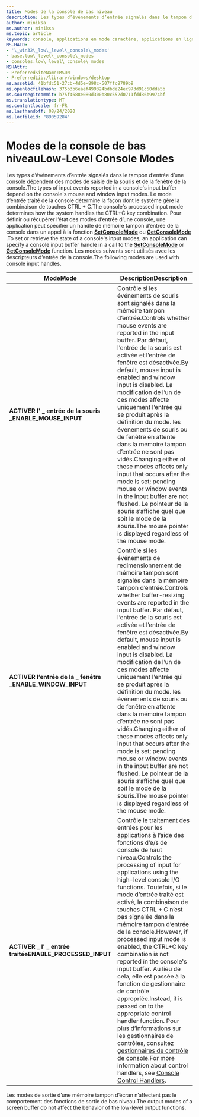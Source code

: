 ```yaml
---
title: Modes de la console de bas niveau
description: Les types d’événements d’entrée signalés dans le tampon d’entrée d’une console dépendent des modes de saisie de la souris et de la fenêtre de la console.
author: miniksa
ms.author: miniksa
ms.topic: article
keywords: console, applications en mode caractère, applications en ligne de commande, applications Terminal Server, API de console
MS-HAID:
- '\_win32\_low\_level\_console\_modes'
- base.low\_level\_console\_modes
- consoles.low\_level\_console\_modes
MSHAttr:
- PreferredSiteName:MSDN
- PreferredLib:/library/windows/desktop
ms.assetid: 41bfdc51-27cb-4d5e-898c-507ffc8789b9
ms.openlocfilehash: 375b3b6eaef499324bdbde24ec973d91c50dda5b
ms.sourcegitcommit: b75f4688e080d300b80c552d0711fdd86b9974bf
ms.translationtype: MT
ms.contentlocale: fr-FR
ms.lasthandoff: 08/24/2020
ms.locfileid: "89059284"
---
```

# <a name="low-level-console-modes"></a><span data-ttu-id="a1847-104">Modes de la console de bas niveau</span><span class="sxs-lookup"><span data-stu-id="a1847-104">Low-Level Console Modes</span></span>


<span data-ttu-id="a1847-105">Les types d’événements d’entrée signalés dans le tampon d’entrée d’une console dépendent des modes de saisie de la souris et de la fenêtre de la console.</span><span class="sxs-lookup"><span data-stu-id="a1847-105">The types of input events reported in a console's input buffer depend on the console's mouse and window input modes.</span></span> <span data-ttu-id="a1847-106">Le mode d’entrée traité de la console détermine la façon dont le système gère la combinaison de touches CTRL + C.</span><span class="sxs-lookup"><span data-stu-id="a1847-106">The console's processed input mode determines how the system handles the CTRL+C key combination.</span></span> <span data-ttu-id="a1847-107">Pour définir ou récupérer l’état des modes d’entrée d’une console, une application peut spécifier un handle de mémoire tampon d’entrée de la console dans un appel à la fonction [**SetConsoleMode**](setconsolemode.md) ou [**GetConsoleMode**](getconsolemode.md) .</span><span class="sxs-lookup"><span data-stu-id="a1847-107">To set or retrieve the state of a console's input modes, an application can specify a console input buffer handle in a call to the [**SetConsoleMode**](setconsolemode.md) or [**GetConsoleMode**](getconsolemode.md) function.</span></span> <span data-ttu-id="a1847-108">Les modes suivants sont utilisés avec les descripteurs d’entrée de la console.</span><span class="sxs-lookup"><span data-stu-id="a1847-108">The following modes are used with console input handles.</span></span>


| <span data-ttu-id="a1847-109">Mode</span><span class="sxs-lookup"><span data-stu-id="a1847-109">Mode</span></span>                         | <span data-ttu-id="a1847-110">Description</span><span class="sxs-lookup"><span data-stu-id="a1847-110">Description</span></span>                                                                                                                                                                                                                                                                                                                                                                                           |
|------------------------------|-------------------------------------------------------------------------------------------------------------------------------------------------------------------------------------------------------------------------------------------------------------------------------------------------------------------------------------------------------------------------------------------------------|
| <span data-ttu-id="a1847-111">**ACTIVER l' \_ entrée de la souris \_**</span><span class="sxs-lookup"><span data-stu-id="a1847-111">**ENABLE\_MOUSE\_INPUT**</span></span>     | <span data-ttu-id="a1847-112">Contrôle si les événements de souris sont signalés dans la mémoire tampon d’entrée.</span><span class="sxs-lookup"><span data-stu-id="a1847-112">Controls whether mouse events are reported in the input buffer.</span></span> <span data-ttu-id="a1847-113">Par défaut, l’entrée de la souris est activée et l’entrée de fenêtre est désactivée.</span><span class="sxs-lookup"><span data-stu-id="a1847-113">By default, mouse input is enabled and window input is disabled.</span></span> <span data-ttu-id="a1847-114">La modification de l’un de ces modes affecte uniquement l’entrée qui se produit après la définition du mode. les événements de souris ou de fenêtre en attente dans la mémoire tampon d’entrée ne sont pas vidés.</span><span class="sxs-lookup"><span data-stu-id="a1847-114">Changing either of these modes affects only input that occurs after the mode is set; pending mouse or window events in the input buffer are not flushed.</span></span> <span data-ttu-id="a1847-115">Le pointeur de la souris s’affiche quel que soit le mode de la souris.</span><span class="sxs-lookup"><span data-stu-id="a1847-115">The mouse pointer is displayed regardless of the mouse mode.</span></span>                                                |
| <span data-ttu-id="a1847-116">**ACTIVER l’entrée de la \_ fenêtre \_**</span><span class="sxs-lookup"><span data-stu-id="a1847-116">**ENABLE\_WINDOW\_INPUT**</span></span>    | <span data-ttu-id="a1847-117">Contrôle si les événements de redimensionnement de mémoire tampon sont signalés dans la mémoire tampon d’entrée.</span><span class="sxs-lookup"><span data-stu-id="a1847-117">Controls whether buffer-resizing events are reported in the input buffer.</span></span> <span data-ttu-id="a1847-118">Par défaut, l’entrée de la souris est activée et l’entrée de fenêtre est désactivée.</span><span class="sxs-lookup"><span data-stu-id="a1847-118">By default, mouse input is enabled and window input is disabled.</span></span> <span data-ttu-id="a1847-119">La modification de l’un de ces modes affecte uniquement l’entrée qui se produit après la définition du mode. les événements de souris ou de fenêtre en attente dans la mémoire tampon d’entrée ne sont pas vidés.</span><span class="sxs-lookup"><span data-stu-id="a1847-119">Changing either of these modes affects only input that occurs after the mode is set; pending mouse or window events in the input buffer are not flushed.</span></span> <span data-ttu-id="a1847-120">Le pointeur de la souris s’affiche quel que soit le mode de la souris.</span><span class="sxs-lookup"><span data-stu-id="a1847-120">The mouse pointer is displayed regardless of the mouse mode.</span></span>                                      |
| <span data-ttu-id="a1847-121">**ACTIVER \_ l' \_ entrée traitée**</span><span class="sxs-lookup"><span data-stu-id="a1847-121">**ENABLE\_PROCESSED\_INPUT**</span></span> | <span data-ttu-id="a1847-122">Contrôle le traitement des entrées pour les applications à l’aide des fonctions d’e/s de console de haut niveau.</span><span class="sxs-lookup"><span data-stu-id="a1847-122">Controls the processing of input for applications using the high-level console I/O functions.</span></span> <span data-ttu-id="a1847-123">Toutefois, si le mode d’entrée traité est activé, la combinaison de touches CTRL + C n’est pas signalée dans la mémoire tampon d’entrée de la console.</span><span class="sxs-lookup"><span data-stu-id="a1847-123">However, if processed input mode is enabled, the CTRL+C key combination is not reported in the console's input buffer.</span></span> <span data-ttu-id="a1847-124">Au lieu de cela, elle est passée à la fonction de gestionnaire de contrôle appropriée.</span><span class="sxs-lookup"><span data-stu-id="a1847-124">Instead, it is passed on to the appropriate control handler function.</span></span> <span data-ttu-id="a1847-125">Pour plus d’informations sur les gestionnaires de contrôles, consultez [gestionnaires de contrôle de console](console-control-handlers.md).</span><span class="sxs-lookup"><span data-stu-id="a1847-125">For more information about control handlers, see [Console Control Handlers](console-control-handlers.md).</span></span> |



<span data-ttu-id="a1847-126">Les modes de sortie d’une mémoire tampon d’écran n’affectent pas le comportement des fonctions de sortie de bas niveau.</span><span class="sxs-lookup"><span data-stu-id="a1847-126">The output modes of a screen buffer do not affect the behavior of the low-level output functions.</span></span>








